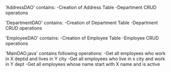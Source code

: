 'AddressDAO' contains:
-Creation of Address Table
-Department CRUD operations

'DepartmentDAO' contains:
-Creation of Department Table
-Department CRUD operations

'EmployeeDAO' contains:
-Creation of Employee Table
-Employee CRUD operations


'MainDAO.java' contains following operations:
-Get all employees who work in X deptid and lives in Y city
-Get all employees who live in x city and work in Y dept
-Get all employees whose name start with X name and is active


